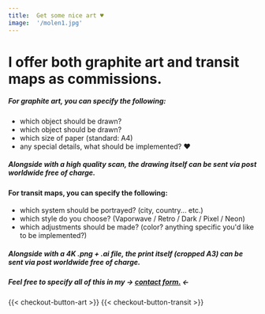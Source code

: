 ```yaml
---
title:  Get some nice art ♥
image:  '/molen1.jpg'
---
```



# I offer both graphite art and transit maps as commissions.

##### For graphite art, you can specify the following:

- which object should be drawn?
- which object should be drawn?
- which size of paper (standard: A4)
- any special details, what should be implemented? ♥

##### Alongside with a high quality scan, the drawing itself can be sent via post worldwide free of charge.


#### For transit maps, you can specify the following:

- which system should be portrayed? (city, country... etc.)
- which style do you choose? (Vaporwave / Retro / Dark / Pixel / Neon)
- which adjustments should be made? (color? anything specific you'd like to be implemented?)

##### Alongside with a 4K .png + .ai file, the print itself (cropped A3) can be sent via post worldwide free of charge.


##### Feel free to specify all of this in my → [contact form.](/contact) ←

‎{{< checkout-button-art >}}
{{< checkout-button-transit >}}